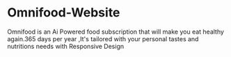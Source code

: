 # Omnifood-Website
Omnifood is an Ai Powered food subscription that will make you eat healthy again.365 days per year ,It's tailored with your personal tastes and nutritions needs with Responsive Design   
